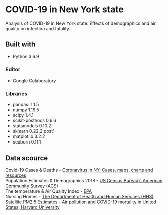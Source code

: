 # COVID-19 in New York state
Analysis of COVID-19 in New York state: Effects of demographics and air quality on infection and fatality.

## Built with 
* Python 3.6.9
### Editor 
* Google Colaboratory
### Libraries 
* pandas: 1.1.5
* numpy 1.19.5
* scipy 1.4.1
* scikit-posthocs 0.6.6
* statsmodels 0.10.2
* sklearn 0.22.2.post1
* matplotlib 3.2.2
* seaborn 0.11.1
## Data scource
Covid-19 Cases & Deaths - [Coronavirus in NY: Cases, maps, charts and resources](https://www.syracuse.com/coronavirus-ny/)<br/>
Population Estimates & Demographics 2018 - [US Census Bureau’s American Community Survey (ACS)](https://www.census.gov/programs-surveys/acs)<br/>
The temperature & Air Quality Index - [EPA](http://www.epa.gov/ttn/airs/aqsdatamart)<br/>
Nursing Homes - [The Department of Health and Human Services (HHS)](https://www.arcgis.com/home/item.html?id=b3813b2d3a054c378247bf32bcd8d203)<br/>
Satellite PM2.5 Estimates - [Air pollution and COVID-19 mortality in United States, Harvard University](http://github.com/wxwx1993/PM_COVID)<br/>
